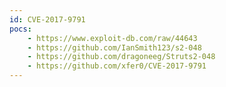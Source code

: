 ```yaml
---
id: CVE-2017-9791
pocs:
    - https://www.exploit-db.com/raw/44643
    - https://github.com/IanSmith123/s2-048
    - https://github.com/dragoneeg/Struts2-048
    - https://github.com/xfer0/CVE-2017-9791
---
```

